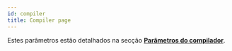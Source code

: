```yaml
---
id: compiler
title: Compiler page
---
```


Estes parâmetros estão detalhados na secção [**Parâmetros do compilador**](../Project/compiler.md#compiler-settings).
